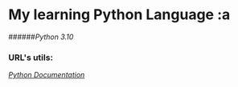 # **My learning Python Language** :a
######_Python 3.10_

### URL's utils:
[_Python Documentation_](https://docs.python.org/pt-br)
